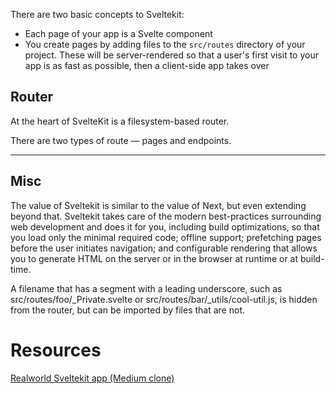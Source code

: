 

There are two basic concepts to Sveltekit:
- Each page of your app is a Svelte component
- You create pages by adding files to the `src/routes` directory of your project. These will be server-rendered so that a user's first visit to your app is as fast as possible, then a client-side app takes over

## Router
At the heart of SvelteKit is a filesystem-based router. 

There are two types of route — pages and endpoints.

* * *

## Misc
The value of Sveltekit is similar to the value of Next, but even extending beyond that. Sveltekit takes care of the modern best-practices surrounding web development and does it for you, including build optimizations, so that you load only the minimal required code; offline support; prefetching pages before the user initiates navigation; and configurable rendering that allows you to generate HTML on the server or in the browser at runtime or at build-time.

A filename that has a segment with a leading underscore, such as src/routes/foo/_Private.svelte or src/routes/bar/_utils/cool-util.js, is hidden from the router, but can be imported by files that are not.

# Resources
[Realworld Sveltekit app (Medium clone)](https://github.com/sveltejs/realworld)
